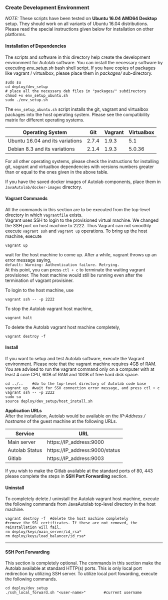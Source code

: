 ### Create Development Environment ###

*NOTE:* These scripts have been tested on **Ubuntu 16.04 AMD64 Desktop** setup. They should work on all variants of Ubuntu 16.04 distributions.    
Please read the special instructions given below for installation on other platforms.

#### Installation of Dependencies ####
The scripts and software in this directory help create the development environment for Autolab software. You can install the necessary software by executing _env_setup.sh_ bash shell script. If you have copies of packages like vagrant / virtualbox, please place them in _packages/_ sub-directory.

```shell
sudo su
cd deploy/dev_setup
# place all the necessary deb files in "packages/" subdirectory
chmod +x env_setup_ubuntu.sh
sudo ./env_setup.sh
```
The `env_setup_ubuntu.sh` script installs the git, vagrant and virtualbox packages into the host operating system. Please see the compatibility matrix for different operating systems.     

| **Operating System**            | **Git** | **Vagrant** | **Virtualbox** |
|---------------------------------|---------|-------------|----------------|
| Ubuntu 16.04 and its variations | 2.7.4   | 1.9.3       | 5.1            |
| Debian 8.3 and its variations   | 2.1.4   | 1.9.3       | 5.0.36         |

For all other operating systems, please check the instructions for installing git, vagrant and virtualbox dependencies with versions numbers greater than or equal to the ones given in the above table.

If you have the saved docker images of Autolab components, place them in ```JavaAutolab/docker-images``` directory.    

#### Vagrant Commands ####
All the commands in this section are to be executed from the top-level directory in which `Vagrantfile` exists.    
Vagrant uses SSH to login to the provisioned virtual machine. We changed the SSH port on host machine to 2222. Thus Vagrant can not smoothly execute `vagrant ssh` and `vagrant up` operations. To bring up the host machine, execute    
```
vagrant up
```
wait for the host machine to come up. After a while, vagrant throws up an error message saying,    
`default: Warning: Authentication failure. Retrying.`    
At this point, you can press `ctl + c` to terminate the waiting vagrant provisioner. The host machine would still be running even after the termination of vagrant provisiner.


To login to the host machine, use    
```
vagrant ssh -- -p 2222
```

To stop the Autolab vagrant host machine,    
```
vagrant halt
```

To delete the Autolab vagrant host machine completely,    
```
vagrant destroy -f
```


#### Install ####
If you want to setup and test Autolab software, execute the Vagrant environment. Please note that the vagrant machine requires 4GB of RAM. You are advised to run the vagrant command only on a computer with at least 4 core CPU, 6GB of RAM and 10GB of free hard disk space.     
```shell
cd ../..    #do to the top-level directory of Autolab code base
vagrant up  #wait for SSH connection error message, and press ctl + c
vagrant ssh -- -p 2222
sudo su
source deploy/dev_setup/host_install.sh
```

**Application URLs**    
After the installation, Autolab would be available on the _IP-Address / hostname_ of the guest machine at the following URLs.    

| **Service**    | **URL**                        |
|----------------|--------------------------------|
| Main server    | https://IP_address:9000        |
| Autolab Status | https://IP_address:9000/status |
| Gitlab         | https://IP_address:9003        |

If you wish to make the Gitlab available at the standard ports of 80, 443 please complete the steps in **SSH Port Forwarding** section.    


#### Uninstall ####
To completely delete / uninstall the Autolab vagrant host machine, execute the following commands from JavaAutolab top-level directory in the host machine.
```
vagrant destroy -f	#delete the host machine completely
#remove the SSL certificates. If these are not removed, the reinstallation will fail.
rm deploy/keys/main_server/id_rsa*
rm deploy/keys/load_balancer/id_rsa*
```



***
#### SSH Port Forwarding ####
This section is completely optional. The commands in this section make the Autolab available at standard HTTP(s) ports. This is only local port redirection by utilizing SSH server. To utilize local port fowarding, execute the following commands.    
```
cd deploy/dev_setup
./ssh_local_forward.sh "<user-name>"		#current username
```
